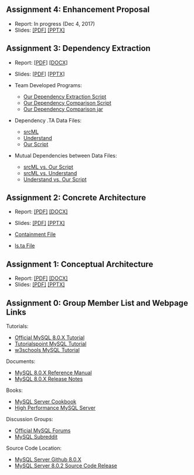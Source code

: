 ## Assignment 4: Enhancement Proposal

- Report: In progress (Dec 4, 2017)
- Slides: [[PDF]](https://github.com/azkevin/EECS4314/blob/master/A4/EECS4314%20A4%20Slides%20(TabsVsSpaces).pdf) [[PPTX]](https://github.com/azkevin/EECS4314/blob/master/A4/EECS4314%20A4%20Slides%20(TabsVsSpaces).pptx)

## Assignment 3: Dependency Extraction

- Report: [[PDF]](https://github.com/azkevin/EECS4314/blob/master/A3/EECS4314%20A3%20Report%20(TabsVsSpaces).pdf) [[DOCX]](https://github.com/azkevin/EECS4314/blob/master/A3/EECS4314%20A3%20Report%20(TabsVsSpaces).docx)
- Slides: [[PDF]](https://github.com/azkevin/EECS4314/blob/master/A3/EECS4314%20A3%20Slides%20(TabsVsSpaces).pdf) [[PPTX]](https://github.com/azkevin/EECS4314/blob/master/A3/EECS4314%20A3%20Slides%20(TabsVsSpaces).pptx)

- Team Developed Programs: 
	- [Our Dependency Extraction Script](https://github.com/azkevin/EECS4314/blob/master/A3/a3data/include.py)
	- [Our Dependency Comparison Script](https://github.com/azkevin/EECS4314/blob/master/A3/a3data/MutualDependnecy.java)
	- [Our Dependency Comparison jar](https://github.com/azkevin/EECS4314/blob/master/A3/a3data/Mutual_Dependency.jar)
- Dependency .TA Data Files: 
	- [srcML](https://github.com/azkevin/EECS4314/blob/master/A3/a3data/mysql_srcML.raw.ta)
	- [Understand](https://github.com/azkevin/EECS4314/blob/master/A3/a3data/mysql_understand.raw.ta)
	- [Our Script](https://github.com/azkevin/EECS4314/blob/master/A3/a3data/test.raw.ta)

- Mutual Dependencies between Data Files: 
	- [srcML vs. Our Script](https://github.com/azkevin/EECS4314/blob/master/A3/a3data/srcML_Include_Common)
	- [srcML vs. Understand](https://github.com/azkevin/EECS4314/blob/master/A3/a3data/srcML_Understand_Common.txt)
	- [Understand vs. Our Script](https://github.com/azkevin/EECS4314/blob/master/A3/a3data/Understand_Include_Common)

## Assignment 2: Concrete Architecture

- Report: [[PDF]](https://github.com/azkevin/EECS4314/blob/master/A2/EECS4314%20A2%20Report%20(TabsVsSpaces).pdf) [[DOCX]](https://github.com/azkevin/EECS4314/blob/master/A2/EECS4314%20A2%20Report%20(TabsVsSpaces).docx)
- Slides: [[PDF]](https://github.com/azkevin/EECS4314/blob/master/A2/EECS4314%20A2%20Slides%20(TabsvsSpaces).pdf) [[PPTX]](https://github.com/azkevin/EECS4314/blob/master/A2/EECS4314%20A2%20Slides%20(TabsvsSpaces).pptx)

- [Containment File](https://github.com/azkevin/EECS4314/blob/master/A2/A2Data/MySQL_UnderstandFileDependency.contain)
- [ls.ta File](https://github.com/azkevin/EECS4314/blob/master/A2/A2Data/MySQL_UnderstandFileDependency.ls.ta)

## Assignment 1: Conceptual Architecture

- Report: [[PDF]](https://github.com/azkevin/EECS4314/blob/master/A1/EECS4314%20A1%20Report%20(TabsVsSpaces).pdf) [[DOCX]](https://github.com/azkevin/EECS4314/blob/master/A1/EECS4314%20A1%20Report%20(TabsVsSpaces).docx)
- Slides: [[PDF]](https://github.com/azkevin/EECS4314/blob/master/A1/EECS4314%20A1%20Slides%20(TabsVsSpaces).pdf) [[PPTX]](https://github.com/azkevin/EECS4314/blob/master/A1/EECS4314%20A1%20Slides.pptx)

## Assignment 0: Group Member List and Webpage Links

Tutorials:
- [Official MySQL 8.0.X Tutorial](https://dev.mysql.com/doc/refman/8.0/en/tutorial.html)
- [Tutorialspoint MySQL Tutorial](https://www.tutorialspoint.com/mysql/)
- [w3schools MySQL Tutorial](https://www.w3schools.com/sql/)

Documents:
- [MySQL 8.0.X Reference Manual](https://dev.mysql.com/doc/refman/8.0/en/)
- [MySQL 8.0.X Release Notes](https://dev.mysql.com/doc/relnotes/mysql/8.0/en/)

Books:
- [MySQL Server Cookbook](http://shop.oreilly.com/product/0636920032274.do)
- [High Performance MySQL Server](http://shop.oreilly.com/product/0636920022343.do)

Discussion Groups:
- [Official MySQL Forums](https://forums.mysql.com/)
- [MySQL Subreddit](https://www.reddit.com/r/mysql/)

Source Code Location:
- [MySQL Server Github 8.0.X](https://github.com/mysql/mysql-server/tree/8.0)
- [MySQL Server 8.0.2 Source Code Release](https://github.com/mysql/mysql-server/releases/tag/mysql-8.0.2)
